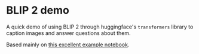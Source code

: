 # BLIP 2 demo

A quick demo of using BLIP 2 through huggingface's `transformers` library to caption images and answer questions about them.

Based mainly on [this excellent example notebook](https://github.com/NielsRogge/Transformers-Tutorials/blob/master/BLIP-2/Chat_with_BLIP_2_%5Bint8_bitsandbytes%5D.ipynb).
